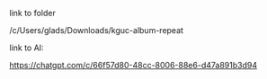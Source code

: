 link to folder

/c/Users/glads/Downloads/kguc-album-repeat

link to AI:

https://chatgpt.com/c/66f57d80-48cc-8006-88e6-d47a891b3d94
